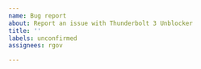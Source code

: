 ```yaml
---
name: Bug report
about: Report an issue with Thunderbolt 3 Unblocker
title: ''
labels: unconfirmed
assignees: rgov

---
```


<!--
Please review the Troubleshooting document for tips and instructions on filing an actionable bug report. Issues without a `t3u-diagnose.txt` attachment may be rejected!

https://github.com/rgov/Thunderbolt3Unblocker/wiki/Troubleshooting
-->
